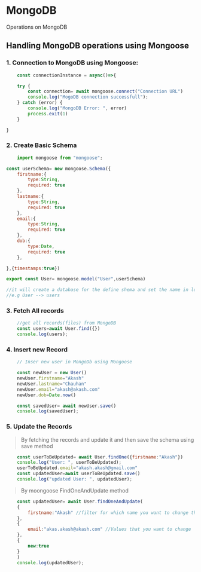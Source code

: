# MongoDB
Operations on MongoDB

## Handling MongoDB operations using Mongoose

### 1. Connection to MongoDB using Mongoose:

```javascript
    const connectionInstance = async()=>{

    try {
        const connection= await mongoose.connect("Connection URL")
        console.log("MogoDB connection successfull");
    } catch (error) {
        console.log("MongoDB Error: ", error)
        process.exit(1)
    }

}
```

### 2. Create Basic Schema

```javascript
    import mongoose from "mongoose";      

const userSchema= new mongoose.Schema({
    firstname:{
        type:String,
        required: true
    },
    lastname:{
        type:String,
        required: true
    },
    email:{
        type:String,
        required: true
    },
    dob:{
        type:Date,
        required: true
    },

},{timestamps:true})

export const User= mongoose.model("User",userSchema)

//it will create a database for the define shema and set the name in lowercase in pulalr form 
//e.g User --> users
```

### 3. Fetch All records 
```javascript
    //get all records(files) from MongoDB
    const users=await User.find({})
    console.log(users);

```
### 4. Insert new Record
```javascript
    // Inser new user in MongoDb using Mongoose

    const newUser = new User()
    newUser.firstname="Akash"
    newUser.lastname="Chauhan"
    newUser.email="akash@akash.com"
    newUser.dob=Date.now()

    const savedUser= await newUser.save()
    console.log(savedUser);

```

### 5. Update the Records

> By fetching the records and update it and then save the schema using save method
```javascript
    const userToBeUpdated= await User.findOne({firstname:"Akash"})
    console.log("User: ", userToBeUpdated);
    userToBeUpdated.email="akash.akash@gmail.com"
    const updatedUser=await userToBeUpdated.save()
    console.log("updated User: ", updatedUser);
```
> By moongoose FindOneAndUpdate method
```javascript
    const updatedUser= await User.findOneAndUpdate(
    {
        firstname:"Akash" //filter for which name you want to change the values
    },
    {
        email:"akas.akash@akash.com" //Values that you want to change
    },
    {
        new:true
    }
    )
    console.log(updatedUser);
```